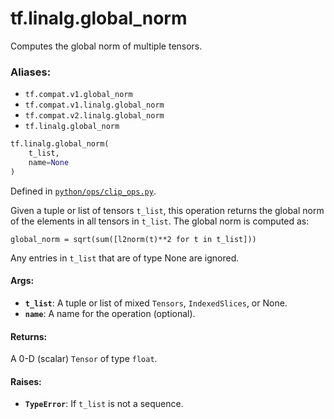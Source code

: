 <div itemscope itemtype="http://developers.google.com/ReferenceObject">
<meta itemprop="name" content="tf.linalg.global_norm" />
<meta itemprop="path" content="Stable" />
</div>

# tf.linalg.global_norm

Computes the global norm of multiple tensors.

### Aliases:

* `tf.compat.v1.global_norm`
* `tf.compat.v1.linalg.global_norm`
* `tf.compat.v2.linalg.global_norm`
* `tf.linalg.global_norm`

``` python
tf.linalg.global_norm(
    t_list,
    name=None
)
```



Defined in [`python/ops/clip_ops.py`](/code/stable/tensorflow/python/ops/clip_ops.py).

<!-- Placeholder for "Used in" -->

Given a tuple or list of tensors `t_list`, this operation returns the
global norm of the elements in all tensors in `t_list`. The global norm is
computed as:

`global_norm = sqrt(sum([l2norm(t)**2 for t in t_list]))`

Any entries in `t_list` that are of type None are ignored.

#### Args:


* <b>`t_list`</b>: A tuple or list of mixed `Tensors`, `IndexedSlices`, or None.
* <b>`name`</b>: A name for the operation (optional).


#### Returns:

A 0-D (scalar) `Tensor` of type `float`.



#### Raises:


* <b>`TypeError`</b>: If `t_list` is not a sequence.